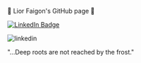 🌱  Lior Faigon's GitHub page 🌱


<a href="https://www.linkedin.com/in/lior-faigon-0b0724218/">
    <img src="https://img.shields.io/badge/LinkedIn-blue?style=for-the-badge&logo=linkedin&logoColor=white" alt="LinkedIn Badge"/>
  </a>

![linkedin](https://img.shields.io/badge/LinkedIn-blue?logo=linkedin&logoColor=white&style=for-the-badge)


"...Deep roots are not reached by the frost."
